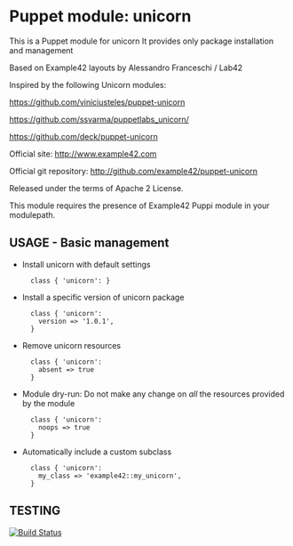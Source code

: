 # Puppet module: unicorn

This is a Puppet module for unicorn
It provides only package installation and management

Based on Example42 layouts by Alessandro Franceschi / Lab42

Inspired by the following Unicorn modules:

https://github.com/viniciusteles/puppet-unicorn

https://github.com/ssvarma/puppetlabs_unicorn/

https://github.com/deck/puppet-unicorn


Official site: http://www.example42.com

Official git repository: http://github.com/example42/puppet-unicorn

Released under the terms of Apache 2 License.

This module requires the presence of Example42 Puppi module in your modulepath.


## USAGE - Basic management

* Install unicorn with default settings

        class { 'unicorn': }

* Install a specific version of unicorn package

        class { 'unicorn':
          version => '1.0.1',
        }

* Remove unicorn resources

        class { 'unicorn':
          absent => true
        }

* Module dry-run: Do not make any change on *all* the resources provided by the module

        class { 'unicorn':
          noops => true
        }

* Automatically include a custom subclass

        class { 'unicorn':
          my_class => 'example42::my_unicorn',
        }


## TESTING
[![Build Status](https://travis-ci.org/example42/puppet-unicorn.png?branch=master)](https://travis-ci.org/example42/puppet-unicorn)
